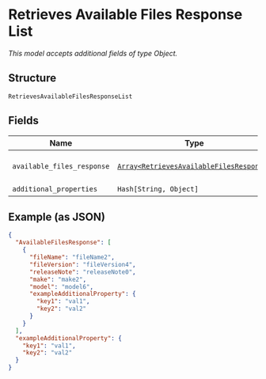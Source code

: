 
# Retrieves Available Files Response List

*This model accepts additional fields of type Object.*

## Structure

`RetrievesAvailableFilesResponseList`

## Fields

| Name | Type | Tags | Description |
|  --- | --- | --- | --- |
| `available_files_response` | [`Array<RetrievesAvailableFilesResponse>`](../../doc/models/retrieves-available-files-response.md) | Optional | **Constraints**: *Maximum Items*: `100` |
| `additional_properties` | `Hash[String, Object]` | Optional | - |

## Example (as JSON)

```json
{
  "AvailableFilesResponse": [
    {
      "fileName": "fileName2",
      "fileVersion": "fileVersion4",
      "releaseNote": "releaseNote0",
      "make": "make2",
      "model": "model6",
      "exampleAdditionalProperty": {
        "key1": "val1",
        "key2": "val2"
      }
    }
  ],
  "exampleAdditionalProperty": {
    "key1": "val1",
    "key2": "val2"
  }
}
```

